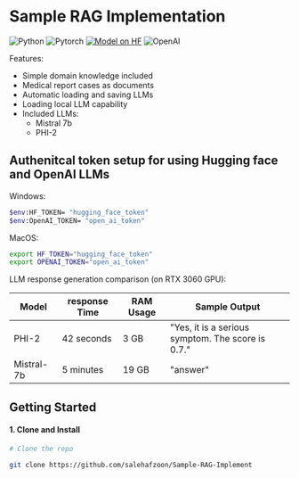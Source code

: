 # Sample RAG Implementation
![Python](https://img.shields.io/badge/Python-Compatible-green.svg)
![Pytorch](https://img.shields.io/badge/PyTorch-EE4C2C?style=for-the-badge&logo=pytorch&logoColor=white)
[![Model on HF](https://huggingface.co/datasets/huggingface/badges/resolve/main/model-on-hf-md.svg)](https://huggingface.co/models)
![OpenAI](https://img.shields.io/badge/OpenAI-412991.svg?style=flat-square&logo=OpenAI&logoColor=white")


  
Features:
- Simple domain knowledge included
- Medical report cases as documents
- Automatic loading and saving LLMs
- Loading local LLM capability
- Included LLMs:
  - Mistral 7b
  - PHI-2


## Authenitcal token setup for using Hugging face and OpenAI LLMs
Windows:
```bash
$env:HF_TOKEN= "hugging_face_token"
$env:OpenAI_TOKEN= "open_ai_token"
```
MacOS:
```bash
export HF_TOKEN="hugging_face_token"
export OPENAI_TOKEN="open_ai_token"
```

LLM response generation comparison (on RTX 3060 GPU):

| Model      | response Time  | RAM Usage | Sample Output                      |
|------------|------------|-----------|------------------------------------|
| PHI-2      | 42 seconds | 3 GB      | "Yes, it is a serious symptom. The score is 0.7." |
| Mistral-7b | 5 minutes | 19 GB     | "answer"                           |


## Getting Started

#### 1. Clone and Install

```bash
# Clone the repo

git clone https://github.com/salehafzoon/Sample-RAG-Implement   
```
